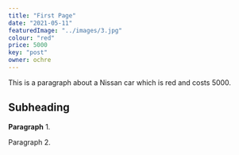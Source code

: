 ```yaml
---
title: "First Page"
date: "2021-05-11"
featuredImage: "../images/3.jpg"
colour: "red"
price: 5000
key: "post"
owner: ochre
---
```

This is a paragraph about a Nissan car which is 
red and costs 5000.

## Subheading

__Paragraph__ 1.

Paragraph 2.
